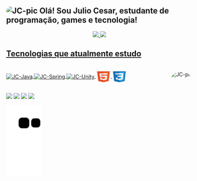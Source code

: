 

## <img alt="JC-pic" height="35" style="border-radius:50px;" src="http://pixelartmaker-data-78746291193.nyc3.digitaloceanspaces.com/image/aa67ea7d695bad8.png"> Olá! Sou Julio Cesar, estudante de programação, games e tecnologia!

<div align="center">
  <a href="https://github.com/JulioDesar" target="_blank">
  <img height="180em" src="https://github-readme-stats.vercel.app/api?username=JulioDesar&show_icons=true&theme=jolly&include_all_commits=true&count_private=true"/>
  <img height="180em" src="https://github-readme-stats.vercel.app/api/top-langs/?username=JulioDesar&layout=compact&langs_count=7&theme=jolly"/>
</div>
  
<h2>Tecnologias que atualmente estudo</h2>
  
<div style="display: inline_block"><br>
  <img align="center" alt="JC-Java" height="50" width="60" src="https://cdn.jsdelivr.net/gh/devicons/devicon/icons/java/java-original-wordmark.svg">
  <img align="center" alt="JC-Spring" height="30" width="40" src="https://cdn.jsdelivr.net/gh/devicons/devicon/icons/spring/spring-original.svg">
  <img align="center" alt="JC-Unity" height="30" width="40" src="https://cdn.jsdelivr.net/gh/devicons/devicon/icons/unity/unity-original.svg">
  <img align="center" alt="JC-HTML" height="30" width="40" src="https://raw.githubusercontent.com/devicons/devicon/master/icons/html5/html5-original.svg">
  <img align="center" alt="JC-CSS" height="30" width="40" src="https://raw.githubusercontent.com/devicons/devicon/master/icons/css3/css3-original.svg">
  <img align="right" alt="JC-pic" height="150" style="border-radius:50px;" src="http://pa1.narvii.com/6792/97c52308234c70c6caeb25a41c0388806c149ea8_00.gif">
</div>
  
  ##
  
  <div> 
  <a href = "cesarj598@gmail.com" target="_blank"><img src="https://img.shields.io/badge/-Gmail-%23333?style=for-the-badge&logo=gmail&logoColor=white"></a>
  <a href="https://www.linkedin.com/in/juliodesar/" target="_blank"><img src="https://img.shields.io/badge/-LinkedIn-%230077B5?style=for-the-badge&logo=linkedin&logoColor=white" target="_blank"></a> 
  <a href="https://desarproduction.itch.io" target="_blank"><img src="https://img.shields.io/badge/Itch.io-FA5C5C?style=for-the-badge&logo=itch.io&logoColor=white"></a>
   <a href="https://steamcommunity.com/id/JulioDesar/" target="_blank"><img src="https://img.shields.io/badge/Steam-000000?style=for-the-badge&logo=steam&logoColor=white"></a>
    
  ![Snake animation](https://github.com/rafaballerini/rafaballerini/blob/output/github-contribution-grid-snake.svg)
 
</div>
  
  
